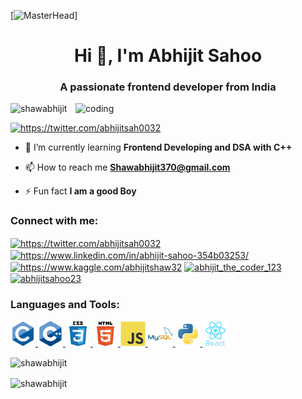 [![MasterHead](https://maruf001-mt.github.io/Premium-Delivery/web.gif)]
<h1 align="center">Hi 👋, I'm Abhijit Sahoo</h1>
<h3 align="center">A passionate frontend developer from India</h3>

<img align="right" alt="coding" width="400" src="https://i.pinimg.com/originals/e8/f4/53/e8f453469a3ec97ecd354df465d73913.gif">

<p align="left"> <img src="https://komarev.com/ghpvc/?username=shawabhijit&label=Profile%20views&color=0e75b6&style=flat" alt="shawabhijit" /> </p>

<p align="left"> <a href="https://twitter.com/https://twitter.com/abhijitsah0032" target="blank"><img src="https://img.shields.io/twitter/follow/https://twitter.com/abhijitsah0032?logo=twitter&style=for-the-badge" alt="https://twitter.com/abhijitsah0032" /></a> </p>

- 🌱 I’m currently learning **Frontend Developing and DSA with C++**

- 📫 How to reach me **Shawabhijit370@gmail.com**

- ⚡ Fun fact **I am a good Boy**

<h3 align="left">Connect with me:</h3>
<p align="left">
<a href="https://twitter.com/https://twitter.com/abhijitsah0032" target="blank"><img align="center" src="https://raw.githubusercontent.com/rahuldkjain/github-profile-readme-generator/master/src/images/icons/Social/twitter.svg" alt="https://twitter.com/abhijitsah0032" height="30" width="40" /></a>
<a href="https://linkedin.com/in/https://www.linkedin.com/in/abhijit-sahoo-354b03253/" target="blank"><img align="center" src="https://raw.githubusercontent.com/rahuldkjain/github-profile-readme-generator/master/src/images/icons/Social/linked-in-alt.svg" alt="https://www.linkedin.com/in/abhijit-sahoo-354b03253/" height="30" width="40" /></a>
<a href="https://kaggle.com/https://www.kaggle.com/abhijitshaw32" target="blank"><img align="center" src="https://raw.githubusercontent.com/rahuldkjain/github-profile-readme-generator/master/src/images/icons/Social/kaggle.svg" alt="https://www.kaggle.com/abhijitshaw32" height="30" width="40" /></a>
<a href="https://www.leetcode.com/abhijit_the_coder_123" target="blank"><img align="center" src="https://raw.githubusercontent.com/rahuldkjain/github-profile-readme-generator/master/src/images/icons/Social/leet-code.svg" alt="abhijit_the_coder_123" height="30" width="40" /></a>
<a href="https://auth.geeksforgeeks.org/user/abhijitsahoo23" target="blank"><img align="center" src="https://raw.githubusercontent.com/rahuldkjain/github-profile-readme-generator/master/src/images/icons/Social/geeks-for-geeks.svg" alt="abhijitsahoo23" height="30" width="40" /></a>
</p>

<h3 align="left">Languages and Tools:</h3>
<p align="left"> <a href="https://www.cprogramming.com/" target="_blank" rel="noreferrer"> <img src="https://raw.githubusercontent.com/devicons/devicon/master/icons/c/c-original.svg" alt="c" width="40" height="40"/> </a> <a href="https://www.w3schools.com/cpp/" target="_blank" rel="noreferrer"> <img src="https://raw.githubusercontent.com/devicons/devicon/master/icons/cplusplus/cplusplus-original.svg" alt="cplusplus" width="40" height="40"/> </a> <a href="https://www.w3schools.com/css/" target="_blank" rel="noreferrer"> <img src="https://raw.githubusercontent.com/devicons/devicon/master/icons/css3/css3-original-wordmark.svg" alt="css3" width="40" height="40"/> </a> <a href="https://www.w3.org/html/" target="_blank" rel="noreferrer"> <img src="https://raw.githubusercontent.com/devicons/devicon/master/icons/html5/html5-original-wordmark.svg" alt="html5" width="40" height="40"/> </a> <a href="https://developer.mozilla.org/en-US/docs/Web/JavaScript" target="_blank" rel="noreferrer"> <img src="https://raw.githubusercontent.com/devicons/devicon/master/icons/javascript/javascript-original.svg" alt="javascript" width="40" height="40"/> </a> <a href="https://www.mysql.com/" target="_blank" rel="noreferrer"> <img src="https://raw.githubusercontent.com/devicons/devicon/master/icons/mysql/mysql-original-wordmark.svg" alt="mysql" width="40" height="40"/> </a> <a href="https://www.python.org" target="_blank" rel="noreferrer"> <img src="https://raw.githubusercontent.com/devicons/devicon/master/icons/python/python-original.svg" alt="python" width="40" height="40"/> </a> <a href="https://reactjs.org/" target="_blank" rel="noreferrer"> <img src="https://raw.githubusercontent.com/devicons/devicon/master/icons/react/react-original-wordmark.svg" alt="react" width="40" height="40"/> </a> </p>

<p><img align="center" src="https://github-readme-stats.vercel.app/api/top-langs?username=shawabhijit&show_icons=true&locale=en&layout=compact" alt="shawabhijit" /></p>

<p><img align="center" src="https://github-readme-streak-stats.herokuapp.com/?user=shawabhijit&" alt="shawabhijit" /></p>
